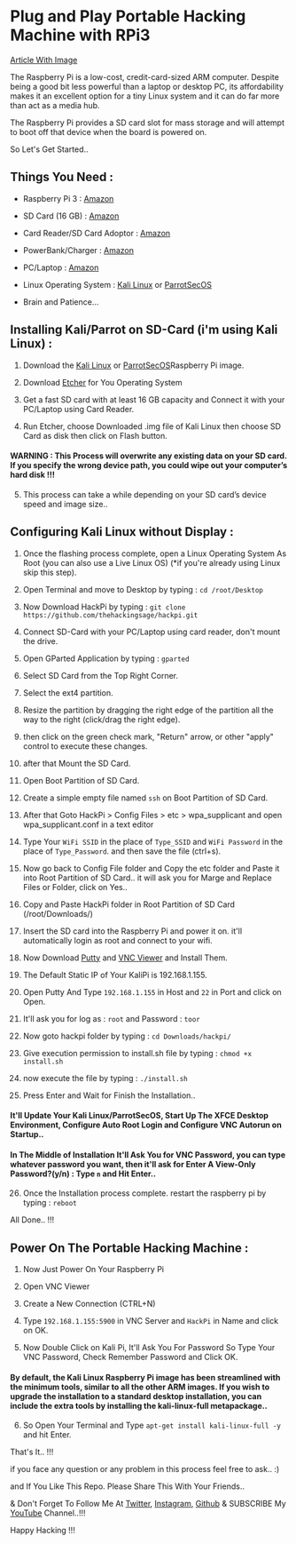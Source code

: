 # Plug and Play Portable Hacking Machine with RPi3

[Article With Image](https://thehacktronian.blogspot.com/2018/08/SetupKaliLinuxOnRaspberryPi3.html)

The Raspberry Pi is a low-cost, credit-card-sized ARM computer. Despite being a good bit less powerful than a laptop or desktop PC, its affordability makes it an excellent option for a tiny Linux system and it can do far more than act as a media hub.

The Raspberry Pi provides a SD card slot for mass storage and will attempt to boot off that device when the board is powered on.

So Let's Get Started..

## Things You Need :

* Raspberry Pi 3 : [Amazon](http://amzn.in/igaal2Q)

* SD Card (16 GB) : [Amazon](http://amzn.in/5syvCew)

* Card Reader/SD Card Adoptor : [Amazon](http://amzn.in/akD4COz)

* PowerBank/Charger : [Amazon](http://amzn.in/fE4JBeA)

* PC/Laptop : [Amazon](https://www.amazon.in/b?node=1375424031)

* Linux Operating System : [Kali Linux](https://www.kali.org/downloads/) or [ParrotSecOS](https://www.parrotsec.org/download-security.php)

* Brain and Patience... 

## Installing Kali/Parrot on SD-Card (i'm using Kali Linux) :

1. Download the [Kali Linux](https://www.offensive-security.com/kali-linux-arm-images/) or [ParrotSecOS](https://cdimage.parrotsec.org/parrot/iso/arm/rpi)Raspberry Pi image.

2. Download [Etcher](https://www.balena.io/etcher/) for You Operating System

3. Get a fast SD card with at least 16 GB capacity and Connect it with your PC/Laptop using Card Reader.

4. Run Etcher, choose Downloaded .img file of Kali Linux then choose SD Card as disk then click on Flash button.

#### WARNING : This Process will overwrite any existing data on your SD card. If you specify the wrong device path, you could wipe out your computer’s hard disk !!!

5. This process can take a while depending on your SD card’s device speed and image size..

## Configuring Kali Linux without Display : 

1. Once the flashing process complete, open a Linux Operating System As Root (you can also use a Live Linux OS) (*if you're already using Linux skip this step).

2. Open Terminal and move to Desktop by typing : ```cd /root/Desktop```

3. Now Download HackPi by typing : ```git clone https://github.com/thehackingsage/hackpi.git``` 

4. Connect SD-Card with your PC/Laptop using card reader, don't mount the drive.

5. Open GParted Application by typing : ```gparted```

6. Select SD Card from the Top Right Corner.

7. Select the ext4 partition.

8. Resize the partition by dragging the right edge of the partition all the way to the right (click/drag the right edge).

9. then click on the green check mark, "Return" arrow, or other "apply" control to execute these changes.

10. after that Mount the SD Card.

11. Open Boot Partition of SD Card. 

12. Create a simple empty file named ```ssh``` on Boot Partition of SD Card.

13. After that Goto HackPi > Config Files > etc > wpa_supplicant and open wpa_supplicant.conf in a text editor

14. Type Your ```WiFi SSID``` in the place of ```Type_SSID``` and ```WiFi Password``` in the place of ```Type_Password```. and then save the file (ctrl+s).

15. Now go back to Config File folder and Copy the etc folder and Paste it into Root Partition of SD Card.. it will ask you for Marge and Replace Files or Folder, click on Yes..

16. Copy and Paste HackPi folder in Root Partition of SD Card (/root/Downloads/)

17. Insert the SD card into the Raspberry Pi and power it on. it'll automatically login as root and connect to your wifi.

18. Now Download [Putty](https://www.putty.org/) and [VNC Viewer](https://www.realvnc.com/en/connect/download/viewer/) and Install Them.

19. The Default Static IP of Your KaliPi is 192.168.1.155.

20. Open Putty And Type ```192.168.1.155``` in Host and ```22``` in Port and click on Open.

21. It'll ask you for log as : ```root``` and Password : ```toor```

22. Now goto hackpi folder by typing : ```cd Downloads/hackpi/```

23. Give execution permission to install.sh file by typing : ```chmod +x install.sh```

24. now execute the file by typing : ```./install.sh```

25. Press Enter and Wait for Finish the Installation..

#### It'll Update Your Kali Linux/ParrotSecOS, Start Up The XFCE Desktop Environment, Configure Auto Root Login and Configure VNC Autorun on Startup..

#### In The Middle of Installation It'll Ask You for VNC Password, you can type whatever password you want, then it'll ask for Enter A View-Only Password?(y/n) : Type ```n``` and Hit Enter..

26. Once the Installation process complete. restart the raspberry pi by typing : ```reboot```

All Done.. !!!

## Power On The Portable Hacking Machine :

1. Now Just Power On Your Raspberry Pi

2. Open VNC Viewer

3. Create a New Connection (CTRL+N)

4. Type ```192.168.1.155:5900``` in VNC Server and ```HackPi``` in Name and click on OK.

5. Now Double Click on Kali Pi, It'll Ask You For Password So Type Your VNC Password, Check Remember Password and Click OK.

#### By default, the Kali Linux Raspberry Pi image has been streamlined with the minimum tools, similar to all the other ARM images. If you wish to upgrade the installation to a standard desktop installation, you can include the extra tools by installing the kali-linux-full metapackage..

6. So Open Your Terminal and Type ```apt-get install kali-linux-full -y``` and hit Enter.

That's It.. !!!

if you face any question or any problem in this process feel free to ask.. :)

and If You Like This Repo. Please Share This With Your Friends..

& Don't Forget To Follow Me At [Twitter](https://www.twitter.com/thehackingsage), [Instagram](https://www.instagram.com/thehackingsage), [Github](https://www.github.com/thehackingsage) & SUBSCRIBE My [YouTube](https://www.youtube.com/channel/UCYK1n9A4TUq1CvGc6F3DzoA) Channel..!!!

Happy Hacking !!!
